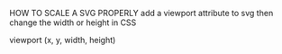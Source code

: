 HOW TO SCALE A SVG PROPERLY
 add a viewport attribute  to svg then change the width or height in CSS

 viewport (x, y, width, height)